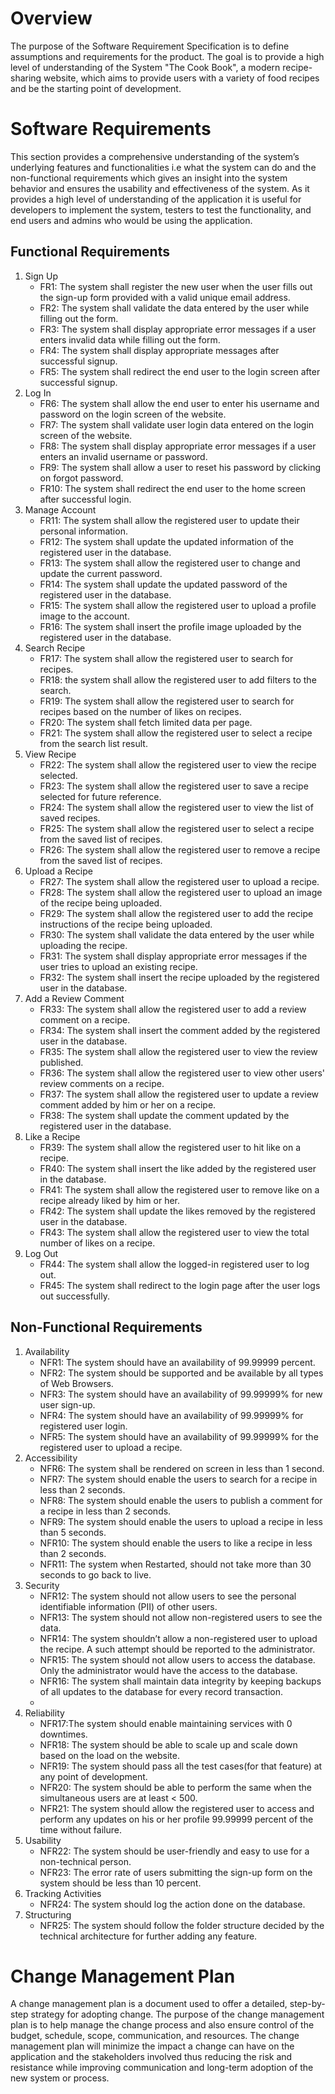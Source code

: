# Overview

The purpose of the Software Requirement Specification is to define assumptions and requirements for the product. The goal is to provide a high level of understanding of the System "The Cook Book", a modern recipe-sharing website, which aims to provide users with a variety of food recipes and be the starting point of development. 

# Software Requirements

This section provides a comprehensive understanding of the system’s underlying features and functionalities i.e what the system can do and the non-functional requirements which gives an insight into the system behavior and ensures the usability and effectiveness of the system. As it provides a high level of understanding of the application it is useful for developers to implement the system, testers to test the functionality, and end users and admins who would be using the application.

## Functional Requirements
<ol type="1">
    <li> Sign Up
        <ul type="1">
            <li>FR1: The system shall register the new user when the user fills out the sign-up form provided with a valid unique
                email address.</li>
            <li>FR2: The system shall validate the data entered by the user while filling out the form.</li>
            <li>FR3: The system shall display appropriate error messages if a user enters invalid data while filling out the form.</li>
            <li>FR4: The system shall display appropriate messages after successful signup.</li>
            <li>FR5: The system shall redirect the end user to the login screen after successful signup.</li>
        </ul>
    </li>
    <li> Log In
        <ul type="1">
            <li>FR6: The system shall allow the end user to enter his username and password on the login screen of the website.</li>
            <li>FR7: The system shall validate user login data entered on the login screen of the website.</li>
            <li>FR8: The system shall display appropriate error messages if a user enters an invalid username or password.</li>
            <li>FR9: The system shall allow a user to reset his password by clicking on forgot password.</li>
            <li>FR10: The system shall redirect the end user to the home screen after successful login.</li>
        </ul>
    </li>
    <li> Manage Account
        <ul type="1">
            <li>FR11: The system shall allow the registered user to update their personal information.</li>
            <li>FR12: The system shall update the updated information of the registered user in the database.</li>
            <li>FR13: The system shall allow the registered user to change and update the current password.</li>
            <li>FR14: The system shall update the updated password of the registered user in the database.</li>  
            <li>FR15: The system shall allow the registered user to upload a profile image to the account.</li> 
            <li>FR16: The system shall insert the profile image uploaded by the registered user in the database.</li>  
        </ul>
    </li>
    <li> Search Recipe
        <ul type="1">
            <li>FR17: The system shall allow the registered user to search for recipes.</li>
            <li>FR18: the system shall allow the registered user to add filters to the search.</li>
            <li>FR19: The system shall allow the registered user to search for recipes based on the number of likes on recipes.</li>
            <li>FR20: The system shall fetch limited data per page.</li>
            <li>FR21: The system shall allow the registered user to select a recipe from the search list result.</li>
        </ul>
    </li>
    <li> View Recipe
        <ul type="1">
            <li>FR22: The system shall allow the registered user to view the recipe selected.</li>
            <li>FR23: The system shall allow the registered user to save a recipe selected for future reference.</li>
            <li>FR24: The system shall allow the registered user to view the list of saved recipes.</li>
            <li>FR25: The system shall allow the registered user to select a recipe from the saved list of recipes.</li>
            <li>FR26: The system shall allow the registered user to remove a recipe from the saved list of recipes.</li>
        </ul>
    </li>
    <li> Upload a Recipe
        <ul type="1">
            <li>FR27: The system shall allow the registered user to upload a recipe.</li>
            <li>FR28: The system shall allow the registered user to upload an image of the recipe being uploaded.</li>
            <li>FR29: The system shall allow the registered user to add the recipe instructions of the recipe being uploaded.</li>
            <li>FR30: The system shall validate the data entered by the user while uploading the recipe.</li>
            <li>FR31: The system shall display appropriate error messages if the user tries to upload an existing recipe.</li>
            <li>FR32: The system shall insert the recipe uploaded by the registered user in the database.</li>
        </ul>
    </li>
    <li> Add a Review Comment
        <ul type="1">
            <li>FR33: The system shall allow the registered user to add a review comment on a recipe.</li>
            <li>FR34: The system shall insert the comment added by the registered user in the database.</li>
            <li>FR35: The system shall allow the registered user to view the review published.</li>
            <li>FR36: The system shall allow the registered user to view other users' review comments on a recipe.</li>
            <li>FR37: The system shall allow the registered user to update a review comment added by him or her on a recipe.</li>
            <li>FR38: The system shall update the comment updated by the registered user in the database.</li>
        </ul>
    </li>
    <li> Like a Recipe
        <ul type="1">
            <li>FR39: The system shall allow the registered user to hit like on a recipe.</li>
            <li>FR40: The system shall insert the like added by the registered user in the database.</li>
            <li>FR41: The system shall allow the registered user to remove like on a recipe already liked by him or her.</li>
            <li>FR42: The system shall update the likes removed by the registered user in the database.</li>
            <li>FR43: The system shall allow the registered user to view the total number of likes on a recipe.</li>
        </ul>
    </li>
    <li> Log Out
        <ul type="1">
            <li>FR44: The system shall allow the logged-in registered user to log out.</li>
            <li>FR45: The system shall redirect to the login page after the user logs out successfully.</li>
        </ul>
    </li>
</ol>

## Non-Functional Requirements
<ol type="2">
    <li> Availability
        <ul type="1">
            <li>NFR1: The system should have an availability of 99.99999 percent.</li>
            <li>NFR2: The system should be supported and be available by all types of Web Browsers.</li>
            <li>NFR3: The system should have an availability of 99.99999% for new user sign-up.</li>
            <li>NFR4: The system should have an availability of 99.99999% for registered user login.</li>
            <li>NFR5: The system should have an availability of 99.99999% for the registered user to upload a recipe.</li>
        </ul>
    </li>
    <li> Accessibility
        <ul type="1">
            <li>NFR6: The system shall be rendered on screen in less than 1 second.</li>
            <li>NFR7: The system should enable the users to search for a recipe in less than 2 seconds.</li>
            <li>NFR8: The system should enable the users to publish a comment for a recipe in less than 2 seconds.</li>
            <li>NFR9: The system should enable the users to upload a recipe in less than 5 seconds.</li>
            <li>NFR10: The system should enable the users to like a recipe in less than 2 seconds.</li>
            <li>NFR11: The system when Restarted, should not take more than 30 seconds to go back to live.</li>
        </ul>
    </li>
    <li> Security
        <ul type="1">
            <li>NFR12: The system should not allow users to see the personal identifiable information (PII) of other users.</li>
            <li>NFR13: The system should not allow non-registered users to see the data.</li>
            <li>NFR14: The system shouldn’t allow a  non-registered user to upload the recipe. A such attempt should be reported to the administrator.     </li>
            <li>NFR15: The system should not allow users to access the database. Only the administrator would have the access to the database.</li>
            <li>NFR16: The system shall maintain data integrity by keeping backups of all updates to the database for every record transaction.<li>
        </ul>
    </li>
    <li> Reliability
        <ul type="1">
            <li>NFR17:The system should enable maintaining services with 0 downtimes.</li>
            <li>NFR18: The system should be able to scale up and scale down based on the load on the website.</li>
            <li>NFR19: The system should pass all the test cases(for that feature) at any point of development.</li>
            <li>NFR20: The system should be able to perform the same when the simultaneous users are at least < 500.</li>
            <li>NFR21: The system should allow the registered user to access and perform any updates on his or her profile 99.99999 percent of the time without failure.</li>
        </ul>
    </li>
    <li> Usability
        <ul type="1">
            <li>NFR22: The system should be user-friendly and easy to use for a non-technical person.</li>
            <li>NFR23: The error rate of users submitting the sign-up form on the system should be less than 10 percent.</li>
        </ul>
    </li>
    <li> Tracking Activities
        <ul type="1">
            <li>NFR24: The system should log the action done on the database.</li>
        </ul>
    </li>
    <li> Structuring
        <ul type="1">
            <li>NFR25: The system should follow the folder structure decided by the technical architecture for further adding any feature.</li>
        </ul>
    </li>
</ol>

# Change Management Plan

A change management plan is a document used to offer a detailed, step-by-step strategy for adopting change. The purpose of the change management plan is to help manage the change process and also ensure control of the budget, schedule, scope, communication, and resources. The change management plan will minimize the impact a change can have on the application and the stakeholders involved thus reducing the risk and resistance while improving communication and long-term adoption of the new system or process.
